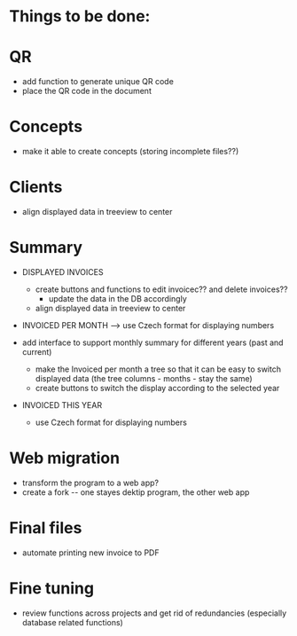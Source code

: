 # Things to be done:

# QR
- add function to generate unique QR code
- place the QR code in the document

# Concepts
- make it able to create concepts (storing incomplete files??)

# Clients
- align displayed data in treeview to center

# Summary
- DISPLAYED INVOICES
    - create buttons and functions to edit invoicec?? and delete invoices??
        - update the data in the DB accordingly
    - align displayed data in treeview to center

- INVOICED PER MONTH --> use Czech format for displaying numbers
- add interface to support monthly summary for different years (past and current)
    - make the Invoiced per month a tree so that it can be easy to switch displayed data (the tree columns - months - stay the same)
    - create buttons to switch the display according to the selected year

- INVOICED THIS YEAR
    - use Czech format for displaying numbers

# Web migration
- transform the program to a web app?
- create a fork -- one stayes dektip program, the other web app

# Final files
- automate printing new invoice to PDF

# Fine tuning
- review functions across projects and get rid of redundancies (especially database related functions)

